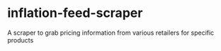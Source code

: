 # inflation-feed-scraper
A scraper to grab pricing information from various retailers for specific products
